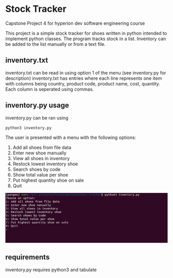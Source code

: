 # Stock Tracker
Capstone Project 4 for hyperion dev software engineering course

This project is a simple stock tracker for shoes written in python intended to implement python classes.
The program tracks stock in a list. Inventory can be added to the list manually or from a text file.

## inventory.txt
inventory.txt can be read in using option 1 of the menu (see inventory.py for description)
inventory.txt has entries where each line represents one item with columns being 
country, product code, product name, cost, quantity. Each column is seperated using commas.

## inventory.py usage
inventory.py can be ran using 
```
python3 inventory.py
```

The user is presented with a menu with the following options:
1. Add all shoes from file data
2. Enter new shoe manually
3. View all shoes in inventory
4. Restock lowest inventory shoe
5. Search shoes by code
6. Show total value per shoe
7. Put highest quantity shoe on sale
8. Quit

![alt text](https://github.com/samjferrett/finalCapstone/blob/main/stock_tracker/stock_tracker_eg.png "stock tracker menu")

## requirements
inventory.py requires python3 and tabulate

